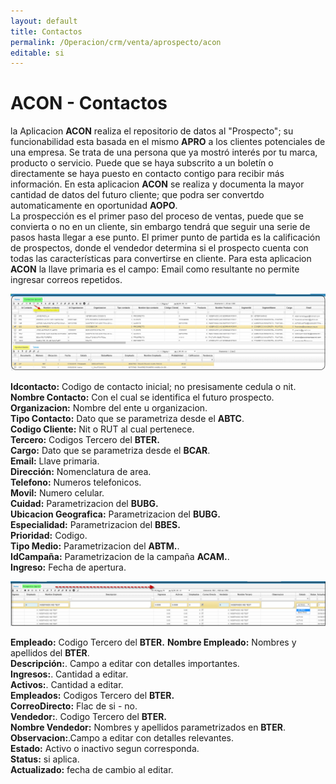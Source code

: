 ```yaml
---
layout: default
title: Contactos
permalink: /Operacion/crm/venta/aprospecto/acon
editable: si
---
```


# ACON - Contactos

la Aplicacion **ACON** realiza el repositorio de datos al "Prospecto"; su funcionabilidad esta basada en el mismo **APRO**  a los clientes potenciales de una empresa. Se trata de una persona que ya mostró interés por tu marca, producto o servicio. Puede que se haya subscrito a un boletín o directamente se haya puesto en contacto contigo para recibir más información. En esta aplicacion **ACON** se realiza y documenta la mayor cantidad de datos del futuro cliente; que podra ser convertdo automaticamente en oportunidad **AOPO**.  
La prospección es el primer paso del proceso de ventas, puede que se convierta o no en un cliente, sin embargo tendrá que seguir una serie de pasos hasta llegar a ese punto. El primer punto de partida es la calificación de prospectos, donde el vendedor determina si el prospecto cuenta con todas las características para convertirse en cliente.
Para esta aplicacion **ACON** la llave primaria es el campo: Email como resultante no permite ingresar correos repetidos.

![](acon1.png)

**Idcontacto:** Codigo de contacto inicial; no presisamente cedula o nit.  
**Nombre Contacto:** Con el cual se identifica el futuro prospecto.  
**Organizacion:** Nombre del ente u organizacion.  
**Tipo Contacto:** Dato que se parametriza desde el **ABTC**.  
**Codigo Cliente:** Nit o RUT al cual pertenece.  
**Tercero:**  Codigos Tercero del **BTER.**  
**Cargo:** Dato que se parametriza desde el **BCAR**.  
**Email:** Llave primaria.  
**Dirección:** Nomenclatura de area.  
**Telefono:** Numeros telefonicos.  
**Movil:** Numero celular.  
**Cuidad:** Parametrizacion del **BUBG.**  
**Ubicacion Geografica:** Parametrizacion del **BUBG.**  
**Especialidad:** Parametrizacion del **BBES.**  
**Prioridad:** Codigo.  
**Tipo Medio:** Parametrizacion del **ABTM.**.  
**IdCampaña:** Parametrizacion de la campaña **ACAM.**.  
**Ingreso:** Fecha de apertura.  

![](apro2.png)

**Empleado:**  Codigo Tercero del **BTER.**
**Nombre Empleado:** Nombres y apellidos del **BTER**.  
**Descripción:**.  Campo a editar con detalles importantes.  
**Ingresos:**.  Cantidad a editar.  
**Activos:**.  Cantidad a editar.  
**Empleados:**  Codigos Tercero del **BTER.**  
**CorreoDirecto:** Flac de si - no.  
**Vendedor:**.  Codigo Tercero del **BTER.**  
**Nombre Vendedor:**  Nombres y apellidos parametrizados en **BTER**.  
**Observacion:**.Campo a editar con detalles relevantes.  
**Estado:** Activo o inactivo segun corresponda.  
**Status:** si aplica.  
**Actualizado:** fecha de cambio al editar.  








